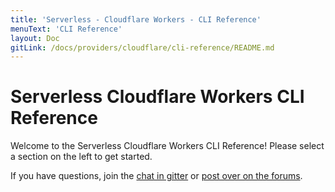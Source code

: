 ```yaml
---
title: 'Serverless - Cloudflare Workers - CLI Reference'
menuText: 'CLI Reference'
layout: Doc
gitLink: /docs/providers/cloudflare/cli-reference/README.md
---
```


# Serverless Cloudflare Workers CLI Reference

Welcome to the Serverless Cloudflare Workers CLI Reference!  Please select a section on the left to get started.

If you have questions, join the [chat in gitter](https://gitter.im/serverless/serverless) or [post over on the forums](http://forum.serverless.com/).
